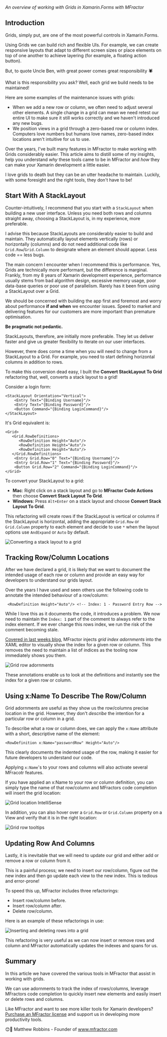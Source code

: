 *An overview of working with Grids in Xamarin.Forms with MFractor*

## Introduction

Grids, simply put, are one of the most powerful controls in Xamarin.Forms.

Using Grids we can build rich and flexible UIs. For example, we can create responsive layouts that adapt to different screen sizes or place elements on top of one another to achieve layering (for example, a floating action button).

But, to quote Uncle Ben, with great power comes great responsibility 🕷

What is this responsibility you ask? Well, each grid we build needs to be maintained! 

Here are some examples of the maintenance issues with grids:

 * When we add a new row or column, we often need to adjust several other elements. A single change in a grid can mean we need retest our entire UI to make sure it still works correctly and we haven't introduced any new bugs.
 * We position views in a grid through a zero-based row or column index. Computers love numbers but humans love names, zero-based index locations aren't intuitive for us to use.

Over the years, I've built many features in MFractor to make working with Grids considerably easier. This article aims to distill some of my insights, help you understand *why* these tools came to be in MFractor and *how* they can make your Xamarin development a little easier.

I love grids to death but they can be an utter headache to maintain. Luckily, with some foresight and the right tools, they don't have to be!

## Start With A StackLayout

Counter-intuitively, I recommend that you start with a `StackLayout` when building a new user interface. Unless you need both rows and columns straight away, choosing a StackLayout is, in my experience, more preferable.

I advise this because StackLayouts are considerably easier to build and maintain. They automatically layout elements vertically (rows) or horizontally (columns) and do not need additional code like `Grid.Row`/`Grid.Column` to designate where an element should appear. Less code == less bugs.

The main concern I encounter when I recommend this is performance. Yes, Grids are technically more performant, but the difference is marginal. Frankly, from my 8 years of Xamarin development experience, performance usually stems from bad algorithm design, excessive memory usage, poor data-base queries or poor use of parallelism. Rarely has it been from using a StackLayout over a Grid.

We should be concerned with building the app first and foremost and worry about performance **if and when** we encounter issues. Speed to market and delivering features for our customers are more important than premature optimisation.

**Be pragmatic not pedantic.**

StackLayouts, therefore, are initially more preferable. They let us deliver faster and give us greater flexibility to iterate on our user interfaces.

However, there does come a time when you will need to change from a StackLayout to a Grid. For example, you need to start defining horizontal columns in addition to rows.

To make this conversion dead easy, I built the **Convert StackLayout To Grid** refactoring that, well, converts a stack layout to a grid!

Consider a login form:

```
<StackLayout Orientation="Vertical">
    <Entry Text="{Binding Username}"/>
    <Entry Text="{Binding Password}"/>
    <Button Command="{Binding LoginCommand}"/>
</StackLayout>
```

It's Grid equivalent is:

```
<Grid>
   <Grid.RowDefinitions>
      <RowDefinition Height="Auto"/>
      <RowDefinition Height="Auto"/>
      <RowDefinition Height="Auto"/>
   </Grid.RowDefinitions>
    <Entry Grid.Row="0" Text="{Binding Username}"/>
    <Entry Grid.Row="1" Text="{Binding Password}"/>
    <Button Grid.Row="2" Command="{Binding LoginCommand}"/>
</Grid>
```

To convert your StackLayout to a grid:

 * **Mac**: Right click on a stack layout and go to **MFractor Code Actions** then choose **Convert Stack Layout To Grid**.
 * **Windows**: Press `Alt+Enter` on a stack layout and choose **Convert Stack Layout To Grid**.

This refactoring will create rows if the StackLayout is vertical or columns if the StackLayout is horizontal, adding the appropriate `Grid.Row` or `Grid.Column` property to each element and decide to use `*` when the layout options use `AndExpand` or `Auto` by default.

![Converting a stack layout to a grid](img/convert-stack-layout-to-grid.gif)

## Tracking Row/Column Locations

After we have declared a grid, it is likely that we want to document the intended usage of each row or column and provide an easy way for developers to understand our grids layout.

Over the years I have used and seen others use the following code to annotate the intended behaviour of a row/column:

```
 <RowDefinition Height="Auto"/> <!-- Index: 1 - Password Entry Row -->
```

While I love this as it documents the code, it introduces a problem. We now need to maintain the `Index: 1` part of the comment to always refer to the index element. If we ever change this rows index, we run the risk of the comment becoming stale.

[Covered in last weeks blog](https://www.mfractor.com/blogs/news/introducing-grid-index-and-color-xaml-adornments), MFractor injects *grid index adornments* into the XAML editor to visually show the index for a given row or column. This removes the need to maintain a list of indices as the tooling now immediately shows you them.

![Grid row adornments](img/grid-row-adornments.png)

These annotations enable us to look at the definitions and instantly see the index for a given row or column.

## Using x:Name To Describe The Row/Column

Grid adornments are useful as they show us the row/columns precise location in the grid. However, they don't *describe* the intention for a particular row or column in a grid.

To describe what a row or column does, we can apply the `x:Name` attribute with a short, descriptive name of the element:

`<RowDefinition x:Name="passwordRow" Height="Auto"/>`

This clearly documents the indented usage of the row, making it easier for future developers to understand our code.

Applying `x:Name`'s to your rows and columns will also activate several MFracotr features.

If you have applied an x:Name to your row or column definition, you can simply type the name of that row/column and MFractors code completion will insert the grid location:

![Grid location IntelliSense](img/grid-location-intellisense.gif)

In addition, you can also hover over a `Grid.Row` or `Grid.Column` property on a View and verify that it is in the right location:

![Grid row tooltips](img/grid-tooltips.png)

## Updating Row And Columns

Lastly, it is inevitable that we will need to update our grid and either add or remove a row or column from it.

This is a painful process; we need to insert our row/column, figure out the new index and then go update each view to the new index. This is tedious and error-prone!

To speed this up, MFractor includes three refactorings:

 * Insert row/column before.
 * Insert row/column after.
 * Delete row/column.

Here is an example of these refactorings in use:

![Inserting and deleting rows into a grid](img/insert-delete-row.gif)

This refactoring is very useful as we can now insert or remove rows and column and MFractor automatically updates the indexes and spans for us.

## Summary

In this article we have covered the various tools in MFractor that assist in working with grids.

We can use adornments to track the index of rows/columns, leverage MFractors code completion to quickly insert new elements and easily insert or delete rows and columns.

Like MFractor and want to see more killer tools for Xamarin developers? [Purchase an MFractor license](https://www.mfractor.com/buy) and support us in developing more productivity tools.

😊🤙
Matthew Robbins - Founder of www.mfractor.com
